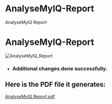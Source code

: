# AnalyseMyIQ-Report
AnalyseMyIQ Report

# AnalyseMyIQ-Report

![AnalyseMyIQ_Report](https://user-images.githubusercontent.com/64412852/130769652-b90326a4-a472-4c21-8804-0439359dfd88.jpg)

+ ### Additional changes done successfully.

## Here is the PDF file it generates:

[AnalyseMyIQ Report.pdf](https://github.com/azazmuzaffar/AnalyseMyIQ-Report/files/7098398/AnalyseMyIQ.Report.pdf)





